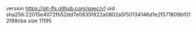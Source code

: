 version https://git-lfs.github.com/spec/v1
oid sha256:22015e4072fb52dd7e0835f822a0802a5f50134146d1e2f571809bf012f88cba
size 11195
